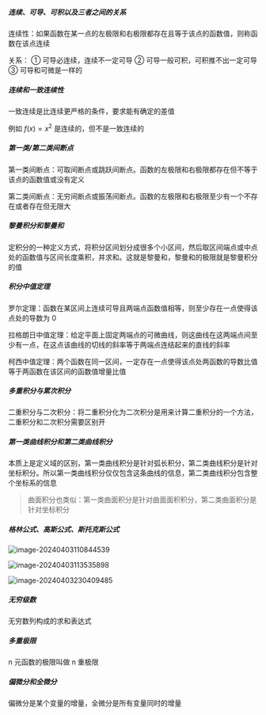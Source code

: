 ##### 连续、可导、可积以及三者之间的关系

连续性：如果函数在某一点的左极限和右极限都存在且等于该点的函数值，则称函数在该点连续

关系：
① 可导必连续，连续不一定可导
② 可导一般可积，可积推不出一定可导
③ 可导和可微是一样的

##### 连续和一致连续性

一致连续是比连续更严格的条件，要求能有确定的差值

例如 $f(x)=x^2$ 是连续的，但不是一致连续的

##### 第一类/第二类间断点

第一类间断点：可取间断点或跳跃间断点。函数的左极限和右极限都存在但不等于该点的函数值或没有定义

第二类间断点：无穷间断点或振荡间断点。函数的左极限和右极限至少有一个不存在或者存在但无限大

##### 黎曼积分和黎曼和

定积分的一种定义方式，将积分区间划分成很多个小区间，然后取区间端点或中点处的函数值与区间长度乘积，并求和。这就是黎曼和，黎曼和的极限就是黎曼积分的值

##### 积分中值定理

罗尔定理：函数在某区间上连续可导且两端点函数值相等，则至少存在一点使得该点处的导数为 0

拉格朗日中值定理：给定平面上固定两端点的可微曲线，则这曲线在这两端点间至少有一点，在这点该曲线的切线的斜率等于两端点连结起来的直线的斜率

柯西中值定理：两个函数在同一区间，一定存在一点使得该点处两函数的导数比值等于两函数在该区间的函数值增量比值

##### 多重积分与累次积分

二重积分与二次积分：将二重积分化为二次积分是用来计算二重积分的一个方法，二重积分和二次积分需要区别开

##### 第一类曲线积分和第二类曲线积分

本质上是定义域的区别，第一类曲线积分是针对弧长积分，第二类曲线积分是针对坐标积分。所以第一类曲线积分仅仅包含这条曲线的信息，第二类曲线积分包含整个坐标系的信息

> 曲面积分也类似：第一类曲面积分是针对曲面面积积分，第二类曲面积分是针对坐标积分

##### 格林公式、高斯公式、斯托克斯公式

![image-20240403110844539](https://gitee.com/mianmann/drawing-bed-warehouse/raw/master/img/image-20240403110844539.png)

![image-20240403113535898](https://gitee.com/mianmann/drawing-bed-warehouse/raw/master/img/image-20240403113535898.png)

![image-20240403230409485](https://gitee.com/mianmann/drawing-bed-warehouse/raw/master/img/image-20240403230409485.png)

##### 无穷级数

无穷数列构成的求和表达式

##### 多重极限

n 元函数的极限叫做 n 重极限

##### 偏微分和全微分

偏微分是某个变量的增量，全微分是所有变量同时的增量